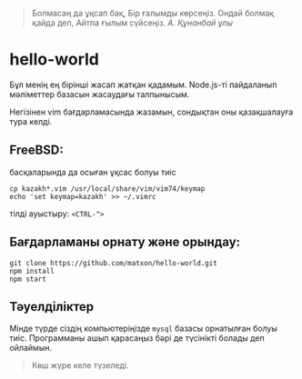 
>  Болмасаң да ұқсап бақ,
>  Бір ғалымды көрсеңіз.
>  Ондай болмақ қайда деп,
>  Айтпа ғылым сүйсеңіз.     _А. Құнанбай ұлы_

# hello-world

Бұл менің ең бірінші жасап жатқан қадамым. Node.js-ті пайдаланып мәліметтер базасын жасаудағы талпынысым. 

Негізінен vim бағдарламасында жазамын, сондықтан оны қазақшалауға тура келді.

## FreeBSD:
басқаларында да осыған ұқсас болуы тиіс

    cp kazakh*.vim /usr/local/share/vim/vim74/keymap
    echo 'set keymap=kazakh' >> ~/.vimrc

тілді ауыстыру: `<CTRL-^>`

## Бағдарламаны орнату және орындау:

    git clone https://github.com/matxon/hello-world.git
    npm install
    npm start

## Тәуелділіктер

Мінде түрде сіздің компьютеріңізде `mysql` базасы орнатылған болуы тиіс. Программаны ашып қарасаңыз бәрі де түсінікті болады деп ойлаймын.

>
>  Көш жүре келе түзеледі.
>
